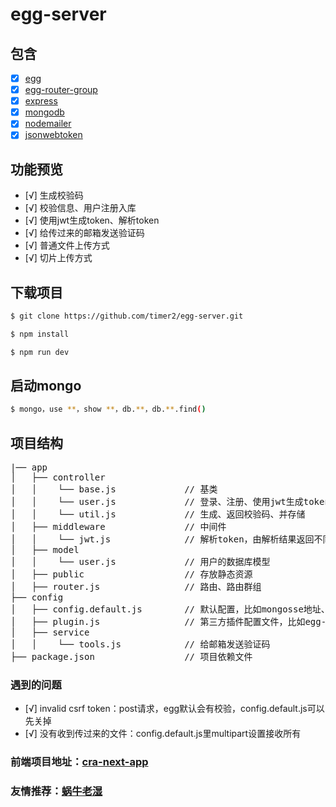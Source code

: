 # egg-server

## 包含

- [x] [egg](https://eggjs.org/zh-cn/intro/quickstart.html)
- [x] [egg-router-group](https://github.com/zzzs/egg-router-group)
- [x] [express](http://www.expressjs.com.cn/)
- [x] [mongodb](http://www.runoob.com/mongodb/mongodb-tutorial.html)
- [x] [nodemailer](http://nodemailer.com/smtp/well-known/)
- [x] [jsonwebtoken](https://www.npmjs.com/package/jsonwebtoken)

## 功能预览
- [√] 生成校验码
- [√] 校验信息、用户注册入库
- [√] 使用jwt生成token、解析token
- [√] 给传过来的邮箱发送验证码
- [√] 普通文件上传方式
- [√] 切片上传方式

## 下载项目

```sh
$ git clone https://github.com/timer2/egg-server.git
```
```sh
$ npm install
```
```sh
$ npm run dev
```
## 启动mongo

```sh
$ mongo，use **，show **，db.**，db.**.find() 
```
## 项目结构
<pre>
|── app                          
│   ├── controller               
│   │    └── base.js             // 基类
│   │    └── user.js             // 登录、注册、使用jwt生成token
│   │    └── util.js             // 生成、返回校验码、并存储
│   ├── middleware               // 中间件
│   │    └── jwt.js              // 解析token，由解析结果返回不同状态码
│   ├── model               
│   │    └── user.js             // 用户的数据库模型
│   ├── public                   // 存放静态资源
│   ├── router.js                // 路由、路由群组
├── config
│   ├── config.default.js        // 默认配置，比如mongosse地址、jwt.secret，可直接在app.cinfig访问
│   ├── plugin.js                // 第三方插件配置文件，比如egg-router-group，添加后可以直接使用router.group
│   ├── service               
│   │    └── tools.js            // 给邮箱发送验证码
├── package.json                 // 项目依赖文件
</pre>
### 遇到的问题
- [√] invalid csrf token：post请求，egg默认会有校验，config.default.js可以先关掉
- [√] 没有收到传过来的文件：config.default.js里multipart设置接收所有

### 前端项目地址：[cra-next-app](https://github.com/timer2/cra-next-app)
### 友情推荐：[蜗牛老湿](https://github.com/shengxinjing)


